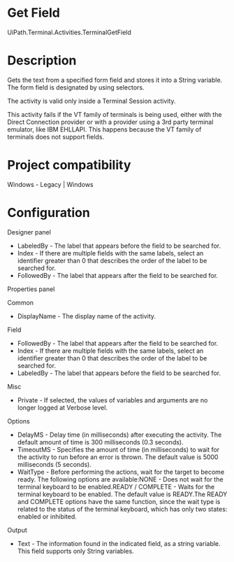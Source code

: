 ﻿# Get Field

UiPath.Terminal.Activities.TerminalGetField

# Description

Gets the text from a specified form field and stores it into a
                    String variable. The form field is designated by using
                selectors.

The activity is valid only inside a Terminal Session activity.

This activity fails if
                the VT family of terminals is being used, either with the Direct Connection provider
                or with a provider using a 3rd party terminal emulator, like IBM EHLLAPI. This
                happens because the VT family of terminals does not support fields.

# Project compatibility

Windows - Legacy | Windows

# Configuration

Designer panel

* LabeledBy - The label that appears before the field to be searched for.
* Index - If there are multiple fields with the same labels, select an identifier greater than 0 that describes the order of the label to be searched for.
* FollowedBy - The label that appears after the field to be searched for.

Properties panel

Common

* DisplayName - The display name of the activity.

Field

* FollowedBy - The label that appears after the field to be searched for.
* Index - If there are multiple fields with the same labels, select an identifier greater than 0 that describes the order of the label to be searched for.
* LabeledBy - The label that appears before the field to be searched for.

Misc

* Private - If selected, the values of variables and arguments are no longer logged at Verbose level.

Options

* DelayMS - Delay time (in milliseconds) after executing the activity. The default amount of time is 300 milliseconds (0.3 seconds).
* TimeoutMS - Specifies the amount of time (in milliseconds) to wait for the activity to run before an error is thrown. The default value is 5000 milliseconds (5 seconds).
* WaitType - Before performing the actions, wait for the target to become ready. The following options are available:NONE - Does not wait for the terminal keyboard to be enabled.READY / COMPLETE - Waits for the terminal keyboard to be enabled. The default value is READY.The READY and COMPLETE options have the same function, since the wait type is related to the status of the terminal keyboard, which has only two states: enabled or inhibited.

Output

* Text - The information found in the indicated field, as a string variable. This field supports only String variables.
